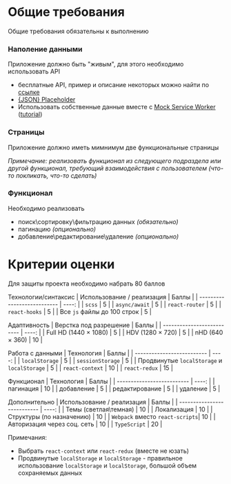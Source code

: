 # Общие требования

Общие требования обязательны к выполнению

### Наполение данными

Приложение должно быть "живым", для этого необходимо использовать API

- бесплатные API, пример и описание некоторых можно найти по [ссылке](https://proglib.io/p/7-besplatnyh-api-o-kotoryh-nikto-ne-govorit-2020-12-07)
- [{JSON} Placeholder](https://jsonplaceholder.typicode.com/)
- Использовать собственные данные вместе с [Mock Service Worker](https://mswjs.io/) ([tutorial](https://github.com/ArtyomTalonchick/TeachMeSkills/blob/master/MSW.md))

### Страницы

Приложение должно иметь мимнимум две функциональные страницы

*Примечание: реализовать функционал из следующего подраздела или другой функционал, требующий взаимодействия с пользователем (что-то покликать, что-то сделать)*

### Функционал

Необходимо реализовать 
- поиск\сортировку\фильтрацию данных *(обязательно)*
- пагинацию *(опционально)*
- добавление\редактирование\удаление *(опционально)*

# Критерии оценки

Для защиты проекта необходимо набрать 80 баллов

Технологии/синтаксис
| Использование / реализация  | Баллы |
| --------------------------- | ----: |
| `scss`                      |    5  |
| `async/await`               |    5  |
| `react-router`              |    5  |
| `react-hooks`               |    5  |
| Все `js` файлы до 100 строк |    5  |

Адаптивность
| Верстка под разрешение     | Баллы |
| -------------------------- | ----: |
| Full HD (1440 × 1080)      |    5  |
| HDV (1280 × 720)           |    5  |
| nHD (640 × 360)            |    10 |

Работа с данными
| Технология                 | Баллы |
| -------------------------- | ----: |
| `localStorage`             |    5  |
| `sessionStorage`           |    5  |
| Продвинутые `localStorage` и `localStorage` |    5  |
| `react-context`            |    10 |
| `react-redux`              |    15 |

Функционал
| Технология                 | Баллы |
| -------------------------- | ----: |
| пагинация                  |    10 |
| добавление                 |    5  |
| редактирование             |    5  |
| удаление                   |    5  |

Дополнительно
| Использование / реализация  | Баллы |
| --------------------------- | ----: |
| Темы (светлая\темная)           |    10 |
| Локализация                     |    10 |
| Структуры (по назначению)       |    10 |
| `Webpack` вместо `react-scripts`|    10 |
| Авторизация через соц. сеть     |    10 |
| `TypeScript`                    |    20 |


Примечания:
- Выбрать `react-context` или `react-redux` (вместе не юзать)
- Продвинутые `localStorage` и `localStorage` - правильное использование `localStorage` и `localStorage`, большой объем сохраняемых данных 
